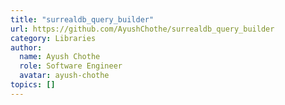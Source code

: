 ```yaml
---
title: "surrealdb_query_builder"
url: https://github.com/AyushChothe/surrealdb_query_builder
category: Libraries
author:
  name: Ayush Chothe
  role: Software Engineer
  avatar: ayush-chothe
topics: []
---
```


